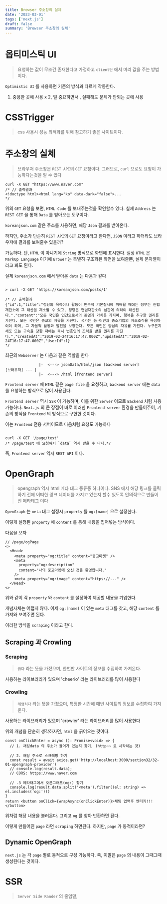 ```yaml
---
title: Browser 주소창의 실체
date: '2023-03-01'
tags: ['next.js']
draft: false
summary: 'Browser 주소창의 실체'
---
```


# 옵티미스틱 UI

> 요청하는 값이 무조건 존재한다고 가정하고 `client단` 에서 미리 값을 주는 방법이다.

`Optimistic UI` 를 사용하면 기존의 방식과 다르게 작동한다.

1. 중용한 곳에 사용 x
   2, 덜 중요하면서 , 실패해도 문제가 안되는 곳에 사용

# CSSTrigger

> css 사용시 성능 최적화를 위해 참고하기 좋은 사이트이다.

# 주소창의 실체

> 브라우저 주소창은 `REST API`의 `GET` 요청이다.
> 그러므로, `curl` 으로도 요청이 가능하다는것을 알 수 있다

```shell
curl -X GET "https://www.naver.com"
/* // 출력결과
<!doctype html><html lang="ko" data-dark="false">...
*/

```

위의 `GET` 요청을 보면, `HTML Code` 를 보내주는것을 확인할수 있다.
실제 `Address` 는 `REST GET` 을 통해 `Data` 를 받아오는 도구이다.

`koreanjson.com` 같은 주소를 사용하면, 해당 `Json` 결과를 받아온다.

하지만, 주소가 단순히 `REST API`의 `GET` 요청이라고 한다면, `JSON` 이라고 하더라도 브라우저에 결과를 보여줄수 있을까?

가능하다.
단, `HTML` 이 아니기에 `String` 방식으로 화면에 표시한다.
실상 `HTML` 은 `MarkUp Language` 이기에 `Brower` 는 특별히 구조화된 화면을 보여줄뿐, 실제 문자열이라고 봐도 된다.

실제 `koreanjson.com` 에서 받아온 `data` 는 다음과 같다

```shell

> curl -X GET 'https://koreanjson.com/posts/1'

/* // 출력결과
{"id":1,"title":"정당의 목적이나 활동이 민주적 기본질서에 위배될 때에는 정부는 헌법재판소에 그 해산을 제소할 수 있고, 정당은 헌법재판소의 심판에 의하여 해산된다.","content":"모든 국민은 인간으로서의 존엄과 가치를 가지며, 행복을 추구할 권리를 가진다. 모든 국민은 종교의 자유를 가진다. 국가는 농·어민과 중소기업의 자조조직을 육성하여야 하며, 그 자율적 활동과 발전을 보장한다. 모든 국민은 양심의 자유를 가진다. 누구든지 체포 또는 구속을 당한 때에는 즉시 변호인의 조력을 받을 권리를 가진다.","createdAt":"2019-02-24T16:17:47.000Z","updatedAt":"2019-02-24T16:17:47.000Z","UserId":1}
*/

```

최근의 `Webserver` 는 다음과 같은 역할을 한다

```
               |-  <---> jsonData/html/json [backend server]
[브라우저] --- |
               |-  <---> /html [frontend server]
```

`Frontend server` 에 `HTML` 같은 `page file` 을 요청하고, `backend server` 에는 `data` 를 요청하는 방식으로 많이 사용된다.

`Frontend server` 역시 `SSR` 이 가능하며, 이를 위한 `Server` 이므로 `Backend` 처럼 사용가능하다.
`Next.js` 의 큰 장점이 바로 이러한 `Frontend server` 환경을 만들어주어, 기존의 방식을 `Frontend` 의 방식으로 구현한 것이다.

이는 `Frontend` 전용 서버이므로 다음처럼 요청도 가능하다

```

curl -X GET '/page/test'
/* /page/test 에 요청해서 `data` 역시 받을 수 다다.*/

```

즉, `Frontend server` 역시 `REST API` 이다.

# OpenGraph

> opengraph 역시 html 메타 태그 종류중 하나이다. SNS 에서 해당 링크를 클릭하기 전에 어떠한 링크 데이터를 가지고 있는지 할수 있도록 인의적으로 만들어진 메타테그 이다

`OpenGraph` 는 `meta` 태그 설정시 `property` 를 `og:[name]` 으로 설정한다.

이렇게 설정된 `property` 에 `content` 를 통해 내용을 집어넣는 방식이다.

다음을 보자

```tsx
// /page/ogPage
<>
  <Head>
    <meta property="og:title" content="중고마켓" />
    <meta
      property="og:description"
      content="나의 중고마켓에 오신 것을 환영합니다."
    />
    <meta property="og:image" content="https://..." />
  </Head>
<>
```

위와 같이 각 `property` 와 `content` 를 설정하여 제공할 내용을 기입한다.

개념자체는 어렵지 않다.
이제 `og:[name]` 이 있는 `meta` 태그를 찾고, 해당 `content` 를 가져와 보여주면 된다.

이러한 방식을 `scraping` 이라고 한다.

## Scraping 과 Crowling

### Scraping

> `긁다` 라는 뜻을 가졌으며, 한번만 사이트의 정보를 수집하여 가져온다.

사용하는 라이브러리가 있으며 'cheerio' 라는 라이브러리를 많이 사용한다

### Crowling

> `헤엄치다` 라는 뜻을 가졌으며, 특정한 시간에 매번 사이트의 정보를 수집하여 가져온다.

사용하는 라이브러리가 있으며 'crowler' 라는 라이브러리를 많이 사용한다

위의 개념을 단순히 생각하자면, `html` 을 긁어오는 것이다.

```tsx
const onClickEnter = async (): Promise<void> => {
  // 1. 채팅data 의 주소가 들어가 있는지 찾기, (http~~ 로 시작하는 것)

  // 2. 해당 주소로 스크래핑 하기
  const result = await axios.get('http://localhost:3000/section32/32-01-opengraph-provider')
  // console.log(result.data);
  // CORS: https://www.naver.com

  // .3 메타태그에서 오픈그래프(og:) 찾기
  console.log(result.data.split('<meta').filter((el: string) => el.includes('og:')))
}
return <button onClick={wrapAsync(onClickEnter)}>채팅 입력후 엔터키!!!</button>
```

위처럼 해당 내용을 불러온다.
그리고 `og` 를 찾아 반환하면 된다.

이렇게 만들어진 `page` 라면 `scraping` 하면된다.
하지만, `page` 가 동적이라면?

## Dynamic OpenGraph

`next.js` 는 각 `page` 별로 동적으로 구성 가능하다.
즉, 이말은 `page` 의 내용이 그때그때 생성된다는 것이다.

# SSR

> `Server Side Rander` 의 줄임말,
